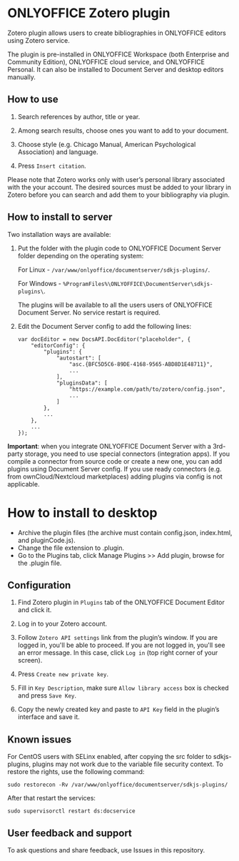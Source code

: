 # ONLYOFFICE Zotero plugin

Zotero plugin allows users to create bibliographies in ONLYOFFICE editors using Zotero service.

The plugin is pre-installed in ONLYOFFICE Workspace (both Enterprise and Community Edition), ONLYOFFICE cloud service, and ONLYOFFICE Personal. It can also be installed to Document Server and desktop editors manually. 

## How to use

1. Search references by author, title or year.

2. Among search results, choose ones you want to add to your document.

3. Choose style (e.g. Chicago Manual, American Psychological Association) and language.

4. Press `Insert citation`.

Please note that Zotero works only with user’s personal library associated with the your account. The desired sources must be added to your library in Zotero before you can search and add them to your bibliography via plugin.

## How to install to server

Two installation ways are available:

1. Put the folder with the plugin code to ONLYOFFICE Document Server folder depending on the operating system:

    For Linux - `/var/www/onlyoffice/documentserver/sdkjs-plugins/`.

    For Windows - `%ProgramFiles%\ONLYOFFICE\DocumentServer\sdkjs-plugins\`.

    The plugins will be available to all the users users of ONLYOFFICE Document Server.
    No service restart is required.

2. Edit the Document Server config to add the following lines:

    ```
    var docEditor = new DocsAPI.DocEditor("placeholder", {
        "editorConfig": {
            "plugins": {
                "autostart": [
                    "asc.{BFC5D5C6-89DE-4168-9565-ABD8D1E48711}",
                    ...
                ],
                "pluginsData": [
                    "https://example.com/path/to/zotero/config.json",
                    ...
                ]
            },
            ...
        },
        ...
    });
    ```
**Important**: when you integrate ONLYOFFICE Document Server with a 3rd-party storage, you need to use special connectors (integration apps). If you compile a connector from source code or create a new one, you can add plugins using Document Server config. If you use ready connectors (e.g. from ownCloud/Nextcloud marketplaces) adding plugins via config is not applicable.

# How to install to desktop

* Archive the plugin files (the archive must contain config.json, index.html, and pluginCode.js).
* Change the file extension to .plugin.
* Go to the Plugins tab, click Manage Plugins >> Add plugin, browse for the .plugin file.

## Configuration

1. Find Zotero plugin in `Plugins` tab of the ONLYOFFICE Document Editor and click it.

2. Log in to your Zotero account. 

3. Follow `Zotero API settings` link from the plugin’s window. If you are logged in, you'll be able to proceed. If you are not logged in, you'll see an error message. In this case, click `Log in` (top right corner of your screen). 

4. Press `Create new private key`.

5. Fill in `Key Description`, make sure `Allow library access` box is checked and press `Save Key`.

5. Copy the newly created key and paste to `API Key` field in the plugin’s interface and save it. 

## Known issues

For CentOS users with SELinx enabled, after copying the src folder to sdkjs-plugins, plugins may not work due to the variable file security context. To restore the rights, use the following command:

```
sudo restorecon -Rv /var/www/onlyoffice/documentserver/sdkjs-plugins/
```

After that restart the services:

```
sudo supervisorctl restart ds:docservice
```

## User feedback and support

To ask questions and share feedback, use Issues in this repository.
